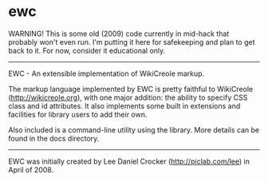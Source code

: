 ewc
===

WARNING! This is some old (2009) code currently in mid-hack that probably
won't even run. I'm putting it here for safekeeping and plan to get back
to it. For now, consider it educational only.

----

EWC - An extensible implementation of WikiCreole markup.

The markup language implemented by EWC is pretty faithful to WikiCreole
(http://wikicreole.org), with one major addition: the ability to specify
CSS class and id attributes.  It also implements some built in extensions
and facilities for library users to add their own.

Also included is a command-line utility using the library.
More details can be found in the docs directory.

----

EWC was initially created by Lee Daniel Crocker (http://piclab.com/lee)
in April of 2008.

